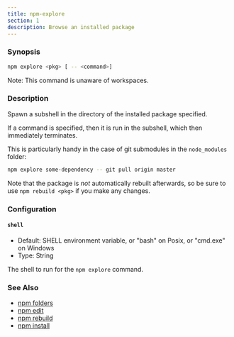 ```yaml
---
title: npm-explore
section: 1
description: Browse an installed package
---
```


### Synopsis

```bash
npm explore <pkg> [ -- <command>]
```

Note: This command is unaware of workspaces.

### Description

Spawn a subshell in the directory of the installed package specified.

If a command is specified, then it is run in the subshell, which then immediately terminates.

This is particularly handy in the case of git submodules in the `node_modules` folder:

```bash
npm explore some-dependency -- git pull origin master
```

Note that the package is *not* automatically rebuilt afterwards, so be sure to use `npm rebuild <pkg>` if you make any changes.

### Configuration

#### `shell`

* Default: SHELL environment variable, or "bash" on Posix, or "cmd.exe"
  on Windows
* Type: String

The shell to run for the `npm explore` command.



### See Also

* [npm folders](/configuring-npm/folders)
* [npm edit](/commands/npm-edit)
* [npm rebuild](/commands/npm-rebuild)
* [npm install](/commands/npm-install)
